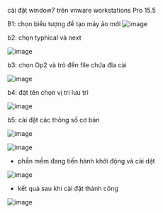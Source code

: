 cài đặt window7 trên vnware workstations Pro 15.5

B1: chọn biểu tượng để tạo máy ảo mới ![image](https://user-images.githubusercontent.com/95491130/180915951-cbed22aa-16d1-477a-ab1d-87637262ba93.png)

b2: chọn typhical và next

![image](https://user-images.githubusercontent.com/95491130/180916005-e7bbef12-9fbc-4696-8367-93516b2aa8a8.png)

b3: chọn Op2 và trỏ đến file chứa đĩa cài 

![image](https://user-images.githubusercontent.com/95491130/180916090-7a97f44a-0a65-4e5a-b879-073237301a74.png)

b4: đặt tên chọn vị trí lưu trĩ

![image](https://user-images.githubusercontent.com/95491130/180916237-3014f986-def2-4867-a662-461483283308.png)

b5: cài đặt các thông số cơ bản

![image](https://user-images.githubusercontent.com/95491130/180916280-300cc3ce-af43-475f-9cb1-337b06def38b.png)

![image](https://user-images.githubusercontent.com/95491130/180916295-e0ed6fa7-2ee9-4066-81b8-6673a3ae0181.png)

- phần mềm đang tiến hành khởi động và cài dặt

![image](https://user-images.githubusercontent.com/95491130/180916552-ccdd2475-7678-46c7-80b5-666ef3cc65bf.png)

- kết quả sau khi cài đặt thành công 

![image](https://user-images.githubusercontent.com/95491130/180917592-c5ee7d2c-7a7d-40d1-9ab0-78a219dcc51c.png)


